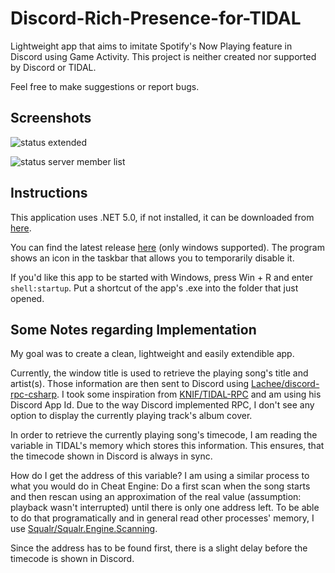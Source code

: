 # Discord-Rich-Presence-for-TIDAL
Lightweight app that aims to imitate Spotify's Now Playing feature in Discord using Game Activity. This project is neither created nor supported by Discord or TIDAL.

Feel free to make suggestions or report bugs.


## Screenshots
![status extended](https://user-images.githubusercontent.com/14842772/109040807-9d570b00-76ce-11eb-9ee2-1f5711154dc2.png)

![status server member list](https://user-images.githubusercontent.com/14842772/106338156-63dbdd00-6293-11eb-9ac8-0be93a3cfcc1.png)


## Instructions

This application uses .NET 5.0, if not installed, it can be downloaded from [here](https://dotnet.microsoft.com/download).

You can find the latest release [here](https://github.com/Kaufi-Jonas/Discord-Rich-Presence-for-TIDAL/releases) (only windows supported). The program shows an icon in the taskbar that allows you to temporarily disable it.

If you'd like this app to be started with Windows, press Win + R and enter `shell:startup`. Put a shortcut of the app's .exe into the folder that just opened.


## Some Notes regarding Implementation

My goal was to create a clean, lightweight and easily extendible app.

Currently, the window title is used to retrieve the playing song's title and artist(s). Those information are then sent to Discord using [Lachee/discord-rpc-csharp](https://github.com/Lachee/discord-rpc-csharp). I took some inspiration from [KNIF/TIDAL-RPC](https://github.com/KNIF/TIDAL-RPC) and am using his Discord App Id. Due to the way Discord implemented RPC, I don't see any option to display the currently playing track's album cover.

In order to retrieve the currently playing song's timecode, I am reading the variable in TIDAL's memory which stores this information. This ensures, that the timecode shown in Discord is always in sync.

How do I get the address of this variable? I am using a similar process to what you would do in Cheat Engine: Do a first scan when the song starts and then rescan using an approximation of the real value (assumption: playback wasn't interrupted) until there is only one address left. To be able to do that programatically and in general read other processes' memory, I use [Squalr/Squalr.Engine.Scanning](https://github.com/Squalr/Squalr).

Since the address has to be found first, there is a slight delay before the timecode is shown in Discord.
